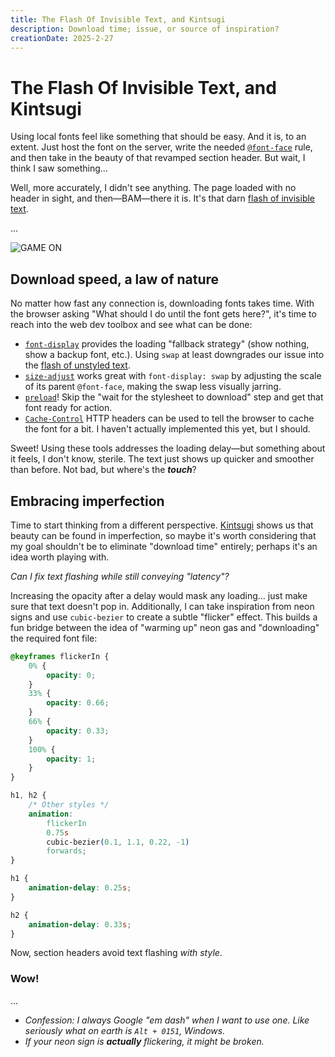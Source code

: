 ```yaml
---
title: The Flash Of Invisible Text, and Kintsugi
description: Download time; issue, or source of inspiration?
creationDate: 2025-2-27
---
```


# The Flash Of Invisible Text, and Kintsugi

Using local fonts feel like something that should be easy.
And it is, to an extent.
Just host the font on the server,
write the needed [`@font-face`](https://developer.mozilla.org/en-US/docs/Web/CSS/@font-face) rule,
and then take in the beauty of that revamped section header.
But wait, I think I saw something...

Well, more accurately, I didn't see anything.
The page loaded with no header in sight, and then—BAM—there it is.
It's that darn [flash of invisible text](https://fonts.google.com/knowledge/glossary/foit).

...

![GAME ON](/assets/images/game-on.jpg "Photo by 8 verthing on Unsplash")

## Download speed, a law of nature

No matter how fast any connection is, downloading fonts takes time.
With the browser asking "What should I do until the font gets here?",
it's time to reach into the web dev toolbox and see what can be done:
- [`font-display`](https://developer.mozilla.org/en-US/docs/Web/CSS/@font-face/font-display)
provides the loading "fallback strategy"
(show nothing, show a backup font, etc.).
Using `swap` at least downgrades our issue into the
[flash of unstyled text](https://fonts.google.com/knowledge/glossary/fout).
- [`size-adjust`](https://developer.mozilla.org/en-US/docs/Web/CSS/@font-face/size-adjust)
works great with `font-display: swap` by adjusting the scale of its parent `@font-face`,
making the swap less visually jarring.
- [`preload`](https://web.dev/articles/preload-critical-assets)!
Skip the "wait for the stylesheet to download" step and get that font ready for action.
- [`Cache-Control`](https://developer.mozilla.org/en-US/docs/Web/HTTP/Headers/Cache-Control)
HTTP headers can be used to tell the browser to cache the font for a bit.
I haven't actually implemented this yet, but I should.

Sweet! Using these tools addresses the loading delay—but
something about it feels, I don't know, sterile.
The text just shows up quicker and smoother than before.
Not bad, but where's the _**touch**_?

## Embracing imperfection

Time to start thinking from a different perspective.
[Kintsugi](https://en.wikipedia.org/wiki/Kintsugi) shows us that
beauty can be found in imperfection,
so maybe it's worth considering that my goal shouldn't be to eliminate "download time" entirely;
perhaps it's an idea worth playing with.

_Can I fix text flashing while still conveying "latency"?_

Increasing the opacity after a delay would mask any loading...
just make sure that text doesn't pop in.
Additionally, I can take inspiration from neon signs and use `cubic-bezier` to create a subtle "flicker" effect.
This builds a fun bridge between the idea of "warming up" neon gas and
"downloading" the required font file:

```css
@keyframes flickerIn {
    0% {
        opacity: 0;
    }
    33% {
        opacity: 0.66;
    }
    66% {
        opacity: 0.33;
    }
    100% {
        opacity: 1;
    }
}

h1, h2 {
    /* Other styles */
    animation:
        flickerIn
        0.75s
        cubic-bezier(0.1, 1.1, 0.22, -1)
        forwards;
}

h1 {
    animation-delay: 0.25s;
}

h2 {
    animation-delay: 0.33s;
}
```

Now, section headers avoid text flashing _with style_.

### Wow!

...

- _Confession: I always Google "em dash" when I want to use one.
Like seriously what on earth is `Alt + 0151`, Windows._
- _If your neon sign is **actually** flickering, it might be broken._
